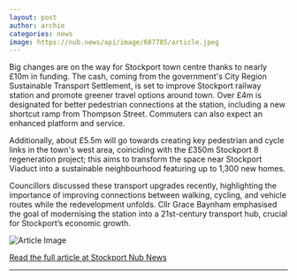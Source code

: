 ```yaml
---
layout: post
author: archie
categories: news
image: https://nub.news/api/image/687785/article.jpeg
---
```

Big changes are on the way for Stockport town centre thanks to nearly £10m in funding. The cash, coming from the government's City Region Sustainable Transport Settlement, is set to improve Stockport railway station and promote greener travel options around town. Over £4m is designated for better pedestrian connections at the station, including a new shortcut ramp from Thompson Street. Commuters can also expect an enhanced platform and service.

Additionally, about £5.5m will go towards creating key pedestrian and cycle links in the town's west area, coinciding with the £350m Stockport 8 regeneration project; this aims to transform the space near Stockport Viaduct into a sustainable neighbourhood featuring up to 1,300 new homes.

Councillors discussed these transport upgrades recently, highlighting the importance of improving connections between walking, cycling, and vehicle routes while the redevelopment unfolds. Cllr Grace Baynham emphasised the goal of modernising the station into a 21st-century transport hub, crucial for Stockport’s economic growth.

![Article Image](https://nub.news/api/image/687785/article.jpeg)

[Read the full article at Stockport Nub News](https://stockport.nub.news/news/local-news/the-massive-plan-for-yet-more-change-in-stockport-town-centre-270704)

---
